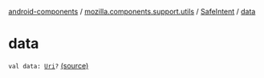 [android-components](../../index.md) / [mozilla.components.support.utils](../index.md) / [SafeIntent](index.md) / [data](./data.md)

# data

`val data: `[`Uri`](https://developer.android.com/reference/android/net/Uri.html)`?` [(source)](https://github.com/mozilla-mobile/android-components/blob/master/components/support/utils/src/main/java/mozilla/components/support/utils/SafeIntent.kt#L39)
